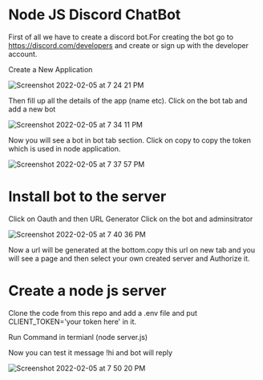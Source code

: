 # Node JS Discord ChatBot

First of all we have to create a discord bot.For creating the bot go to https://discord.com/developers 
and create or sign up with the developer account.

Create a New Application 


![Screenshot 2022-02-05 at 7 24 21 PM](https://user-images.githubusercontent.com/57206070/152645750-e3cf2ffd-3dcf-4857-af66-d65fc16c7cbe.png)

Then fill up all the details of the app (name etc).
Click on the bot tab and add a new bot

![Screenshot 2022-02-05 at 7 34 11 PM](https://user-images.githubusercontent.com/57206070/152646240-d0f3788f-7cef-457d-9b8a-18f1c8494763.png)

Now you will see a bot in bot tab section. Click on copy to copy the token which is used in node application.

![Screenshot 2022-02-05 at 7 37 57 PM](https://user-images.githubusercontent.com/57206070/152646345-501749c5-e6a1-4cc6-9d23-e263861b31c0.png)

# Install bot to the server 

Click on Oauth and then URL Generator Click on the bot and adminsitrator 

![Screenshot 2022-02-05 at 7 40 36 PM](https://user-images.githubusercontent.com/57206070/152646514-50ec8705-4920-4e59-8ddf-b182059760b1.png)

Now a url will be generated at the bottom.copy this url on new tab and you will see a page and then select your own created server and Authorize it.

# Create a node js server

Clone the code from this repo and add a .env file and put CLIENT_TOKEN='your token here' in it.

Run Command in termianl (node server.js)

Now you can test it message !hi and bot will reply 

![Screenshot 2022-02-05 at 7 50 20 PM](https://user-images.githubusercontent.com/57206070/152647030-d408e12a-058e-4cba-a707-bf77f67956df.png)



